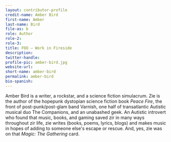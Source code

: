 ```yaml
---
layout: contributor-profile
credit-name: Amber Bird
first-name: Amber
last-name: Bird
file-as: b
role: Author
role-2:
role-3:
title: FOO — Work in Fireside
description: 
twitter-handle:
profile-pic: amber-bird.jpg
website-url:
short-name: amber-bird
permalink: amber-bird
bio-spanish:
---
```

Amber Bird is a writer, a rockstar, and a science fiction simulacrum. Zie is the author of the hopepunk dystopian science fiction book _Peace Fire_, the front of post-punk/post-glam band Varnish, one half of transatlantic Autistic musical duo The Companions, and an unabashed geek. An Autistic introvert who found that music, books, and gaming saved zir in many ways throughout zir life, zie writes (books, poems, lyrics, blogs) and makes music in hopes of adding to someone else's escape or rescue. And, yes, zie was on that _Magic: The Gathering_ card.
